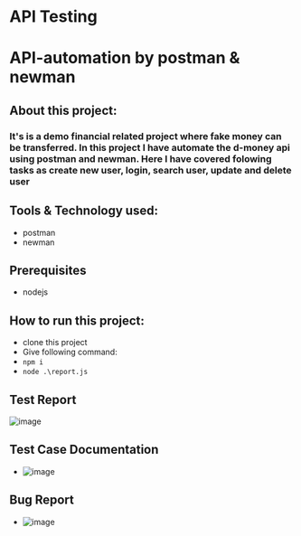 # API Testing
# API-automation by postman & newman

## About this project:
### It's is a demo financial related project where fake money can be transferred. In this project I have automate the d-money api using postman and newman. Here I have covered folowing tasks as create new user, login, search user, update and delete user

## Tools & Technology used:
- postman
- newman

## Prerequisites
- nodejs

## How to run this project:
- clone this project
- Give following command:
- ``` npm i ```
- ``` node .\report.js ```


## Test Report
![image](https://github.com/bushrasd7/Dmoney-B8/assets/102007511/b9126fcf-e293-44fc-b273-748ec53315e7)


## Test Case Documentation
- ![image](https://github.com/bushrasd7/API-Testing/assets/102007511/aeb14f7e-04d6-49db-abf7-8c8d1808cc21)


## Bug Report
- ![image](https://github.com/bushrasd7/API-Testing/assets/102007511/c015ea83-3b11-4436-b192-0e23fc41a6af)


